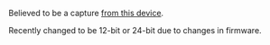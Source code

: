Believed to be a capture [from this device](https://www.came.com/uk/installers/solutions/road-barriers/accessories/top-86835).

Recently changed to be 12-bit or 24-bit due to changes in firmware.

